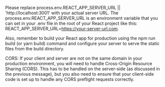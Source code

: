 Please replace process.env.REACT_APP_SERVER_URL || 'http://localhost:3001' with your actual server URL. The process.env.REACT_APP_SERVER_URL is an environment variable that you can set in your .env file in the root of your React project like this: REACT_APP_SERVER_URL=https://your-server-url.com.

Also, remember to build your React app for production using the npm run build (or yarn build) command and configure your server to serve the static files from the build directory.

CORS: If your client and server are not on the same domain in your production environment, you will need to handle Cross-Origin Resource Sharing (CORS). This has to be handled on the server-side (as discussed in the previous message), but you also need to ensure that your client-side code is set up to handle any CORS preflight requests correctly.
